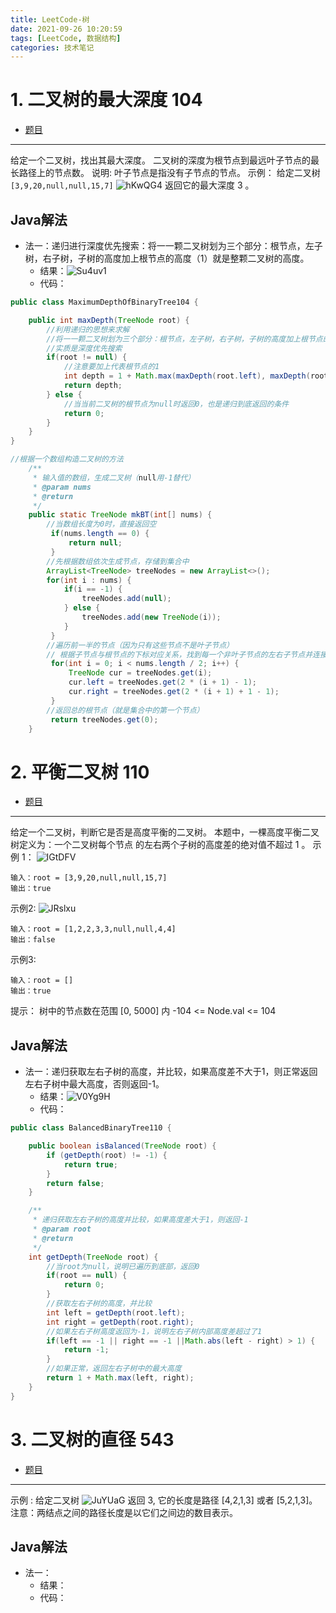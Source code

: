 ```yaml
---
title: LeetCode-树
date: 2021-09-26 10:20:59
tags: [LeetCode, 数据结构]
categories: 技术笔记
---
```


# 1. 二叉树的最大深度 104

* [题目](https://leetcode-cn.com/problems/maximum-depth-of-binary-tree/)
---
给定一个二叉树，找出其最大深度。
二叉树的深度为根节点到最远叶子节点的最长路径上的节点数。
说明: 叶子节点是指没有子节点的节点。
示例：
给定二叉树 `[3,9,20,null,null,15,7]`
![hKwQG4](https://gitee.com/zhangjie0524/picgo/raw/master/uPic/hKwQG4.png)
返回它的最大深度 3 。

## Java解法

* 法一：递归进行深度优先搜索：将一一颗二叉树划为三个部分：根节点，左子树，右子树，子树的高度加上根节点的高度（1）就是整颗二叉树的高度。
  * 结果：![Su4uv1](https://gitee.com/zhangjie0524/picgo/raw/master/uPic/Su4uv1.png)
  * 代码：
```java
public class MaximumDepthOfBinaryTree104 {

    public int maxDepth(TreeNode root) {
        //利用递归的思想来求解
        //将一一颗二叉树划为三个部分：根节点，左子树，右子树，子树的高度加上根节点的高度（1）就是整颗二叉树的高度
        //实质是深度优先搜索
        if(root != null) {
            //注意要加上代表根节点的1
            int depth = 1 + Math.max(maxDepth(root.left), maxDepth(root.right));
            return depth;
        } else {
            //当当前二叉树的根节点为null时返回0，也是递归到底返回的条件
            return 0;
        }
    }
}

//根据一个数组构造二叉树的方法
    /**
     * 输入值的数组，生成二叉树（null用-1替代）
     * @param nums
     * @return
     */
    public static TreeNode mkBT(int[] nums) {
        //当数组长度为0时，直接返回空
         if(nums.length == 0) {
             return null;
         }
        //先根据数组依次生成节点，存储到集合中
        ArrayList<TreeNode> treeNodes = new ArrayList<>();
        for(int i : nums) {
            if(i == -1) {
                treeNodes.add(null);
            } else {
                treeNodes.add(new TreeNode(i));
            }
         }
        //遍历前一半的节点（因为只有这些节点不是叶子节点）
        // 根据子节点与根节点的下标对应关系，找到每一个非叶子节点的左右子节点并连接
         for(int i = 0; i < nums.length / 2; i++) {
             TreeNode cur = treeNodes.get(i);
             cur.left = treeNodes.get(2 * (i + 1) - 1);
             cur.right = treeNodes.get(2 * (i + 1) + 1 - 1);
         }
        //返回总的根节点（就是集合中的第一个节点）
         return treeNodes.get(0);
    }
```

# 2. 平衡二叉树 110

* [题目](https://leetcode-cn.com/problems/balanced-binary-tree/)
---
给定一个二叉树，判断它是否是高度平衡的二叉树。
本题中，一棵高度平衡二叉树定义为：一个二叉树每个节点 的左右两个子树的高度差的绝对值不超过 1 。
示例 1：
![IGtDFV](https://gitee.com/zhangjie0524/picgo/raw/master/uPic/IGtDFV.jpg)
```
输入：root = [3,9,20,null,null,15,7]
输出：true
```
示例2:
![JRslxu](https://gitee.com/zhangjie0524/picgo/raw/master/uPic/JRslxu.jpg)
```
输入：root = [1,2,2,3,3,null,null,4,4]
输出：false
```
示例3:
```
输入：root = []
输出：true
```
提示：
 树中的节点数在范围 [0, 5000] 内
 -104 <= Node.val <= 104

## Java解法

* 法一：递归获取左右子树的高度，并比较，如果高度差不大于1，则正常返回左右子树中最大高度，否则返回-1。
  * 结果：![V0Yg9H](https://gitee.com/zhangjie0524/picgo/raw/master/uPic/V0Yg9H.png)
  * 代码：
```java
public class BalancedBinaryTree110 {

    public boolean isBalanced(TreeNode root) {
        if (getDepth(root) != -1) {
            return true;
        }
        return false;
    }

    /**
     * 递归获取左右子树的高度并比较，如果高度差大于1，则返回-1
     * @param root
     * @return
     */
    int getDepth(TreeNode root) {
        //当root为null，说明已遍历到底部，返回0
        if(root == null) {
            return 0;
        }
        //获取左右子树的高度，并比较
        int left = getDepth(root.left);
        int right = getDepth(root.right);
        //如果左右子树高度返回为-1，说明左右子树内部高度差超过了1
        if(left == -1 || right == -1 ||Math.abs(left - right) > 1) {
            return -1;
        }
        //如果正常，返回左右子树中的最大高度
        return 1 + Math.max(left, right);
    }
}
```

# 3. 二叉树的直径 543

* [题目](https://leetcode-cn.com/problems/diameter-of-binary-tree/)
---
示例 :
给定二叉树
![JuYUaG](https://gitee.com/zhangjie0524/picgo/raw/master/uPic/JuYUaG.png)
返回 3, 它的长度是路径 [4,2,1,3] 或者 [5,2,1,3]。
注意：两结点之间的路径长度是以它们之间边的数目表示。

## Java解法

* 法一：
  * 结果：
  * 代码：

